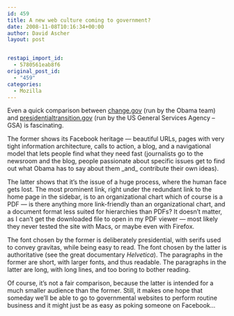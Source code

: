 ```yaml
---
id: 459
title: A new web culture coming to government?
date: 2008-11-08T10:16:34+00:00
author: David Ascher
layout: post


restapi_import_id:
  - 5780561eab8f6
original_post_id:
  - "459"
categories:
  - Mozilla
---
```

Even a quick comparison between [change.gov](http://change.gov/) (run by the Obama team) and [presidentialtransition.gov](http://presidentialtransition.gov/) (run by the US General Services Agency &#8211; GSA) is fascinating.

The former shows its Facebook heritage &#8212; beautiful URLs, pages with very tight information architecture, calls to action, a blog, and a navigational model that lets people find what they need fast (journalists go to the newsroom and the blog, people passionate about specific issues get to find out what Obama has to say about them \_and\_ contribute their own ideas).

The latter shows that it&#8217;s the issue of a huge process, where the human face gets lost. The most prominent link, right under the redundant link to the home page in the sidebar, is to an organizational chart which of course is a PDF &#8212; is there anything more link-friendly than an organizational chart, and a document format less suited for hierarchies than PDFs? It doesn&#8217;t matter, as I can&#8217;t get the downloaded file to open in my PDF viewer &#8212; most likely they never tested the site with Macs, or maybe even with Firefox.

The font chosen by the former is deliberately presidential, with serifs used to convey gravitas, while being easy to read. The font chosen by the latter is authoritative (see the great documentary _Helvetica_). The paragraphs in the former are short, with larger fonts, and thus readable. The paragraphs in the latter are long, with long lines, and too boring to bother reading.

Of course, it&#8217;s not a fair comparison, because the latter is intended for a much smaller audience than the former. Still, it makes one hope that someday we&#8217;ll be able to go to governmental websites to perform routine business and it might just be as easy as poking someone on Facebook&#8230;